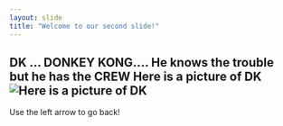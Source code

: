 ```yaml
---
layout: slide
title: "Welcome to our second slide!"
---
```

DK ... DONKEY KONG.... He knows the trouble but he has the CREW
Here is a picture of DK
![Here is a picture of DK](https://w7.pngwing.com/pngs/993/768/png-transparent-donkey-kong-country-returns-donkey-kong-jr-dk-jungle-climber-donkey-mammal-animals-carnivoran.png)
---

Use the left arrow to go back!


